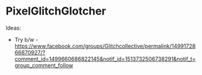 # PixelGlitchGlotcher

Ideas:
 * Try b/w - https://www.facebook.com/groups/Glitchcollective/permalink/1499172866870927/?comment_id=1499660686822145&notif_id=1513732506738291&notif_t=group_comment_follow
